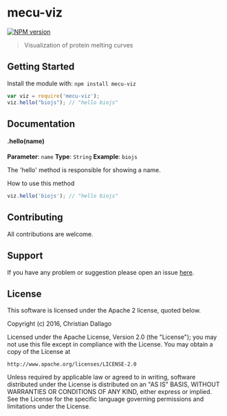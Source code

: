 # mecu-viz

[![NPM version](http://img.shields.io/npm/v/mecu-viz.svg)](https://www.npmjs.org/package/mecu-viz) 

> Visualization of protein melting curves

## Getting Started
Install the module with: `npm install mecu-viz`

```javascript
var viz = require('mecu-viz');
viz.hello("biojs"); // "hello biojs"
```

## Documentation

#### .hello(name)

**Parameter**: `name`
**Type**: `String`
**Example**: `biojs`

The 'hello' method is responsible for showing a name.

How to use this method

```javascript
viz.hello('biojs'); // "hello biojs"
```

## Contributing

All contributions are welcome.

## Support

If you have any problem or suggestion please open an issue [here](https://github.com/sacdallago/mecu-viz/issues).

## License 
This software is licensed under the Apache 2 license, quoted below.

Copyright (c) 2016, Christian Dallago

Licensed under the Apache License, Version 2.0 (the "License"); you may not
use this file except in compliance with the License. You may obtain a copy of
the License at

    http://www.apache.org/licenses/LICENSE-2.0

Unless required by applicable law or agreed to in writing, software
distributed under the License is distributed on an "AS IS" BASIS, WITHOUT
WARRANTIES OR CONDITIONS OF ANY KIND, either express or implied. See the
License for the specific language governing permissions and limitations under
the License.
